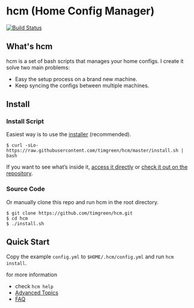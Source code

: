# hcm (Home Config Manager)

[![Build Status](https://travis-ci.org/timgreen/hcm.svg?branch=master)](https://travis-ci.org/timgreen/hcm)

## What's hcm

hcm is a set of bash scripts that manages your home configs. I create it solve two main problems:

   * Easy the setup process on a brand new machine.
   * Keep syncing the configs between multiple machines.

## Install

### Install Script
Easiest way is to use the [installer][installer_bin] (recommended).

    $ curl -sLo- https://raw.githubusercontent.com/timgreen/hcm/master/install.sh | bash

If you want to see what’s inside it, [access it directly][installer_bin] or
[check it out on the repository][installer_source].

### Source Code
Or manually clone this repo and run hcm in the root directory.

    $ git clone https://github.com/timgreen/hcm.git
    $ cd hcm
    $ ./install.sh

## Quick Start

Copy the example `config.yml` to `$HOME/.hcm/config.yml` and run `hcm install`.

for more information

   * check `hcm help`
   * [Advanced Topics](ADVANCED.md)
   * [FAQ](FAQ.md)


[installer_bin]: https://raw.githubusercontent.com/timgreen/hcm/master/install.sh
[installer_source]: https://github.com/timgreen/hcm/blob/master/install.sh
